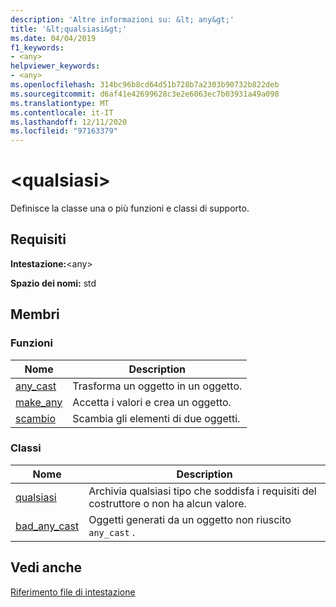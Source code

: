 ```yaml
---
description: 'Altre informazioni su: &lt; any&gt;'
title: '&lt;qualsiasi&gt;'
ms.date: 04/04/2019
f1_keywords:
- <any>
helpviewer_keywords:
- <any>
ms.openlocfilehash: 314bc96b8cd64d51b728b7a2303b90732b822deb
ms.sourcegitcommit: d6af41e42699628c3e2e6063ec7b03931a49a098
ms.translationtype: MT
ms.contentlocale: it-IT
ms.lasthandoff: 12/11/2020
ms.locfileid: "97163379"
---
```

# <a name="ltanygt"></a>&lt;qualsiasi&gt;

Definisce la classe una o più funzioni e classi di supporto.

## <a name="requirements"></a>Requisiti

**Intestazione:**\<any>

**Spazio dei nomi:** std

## <a name="members"></a>Membri

### <a name="functions"></a>Funzioni

|Nome|Description|
|-|-|
|[any_cast](../standard-library/any-functions.md#any_cast)|Trasforma un oggetto in un oggetto.|
|[make_any](../standard-library/any-functions.md#make_any)|Accetta i valori e crea un oggetto.|
|[scambio](../standard-library/any-functions.md#swap)|Scambia gli elementi di due oggetti.|

### <a name="classes"></a>Classi

|Nome|Description|
|-|-|
|[qualsiasi](../standard-library/any-class.md)|Archivia qualsiasi tipo che soddisfa i requisiti del costruttore o non ha alcun valore.|
|[bad_any_cast](../standard-library/bad-any-cast-class.md)|Oggetti generati da un oggetto non riuscito `any_cast` .|

## <a name="see-also"></a>Vedi anche

[Riferimento file di intestazione](../standard-library/cpp-standard-library-header-files.md)
